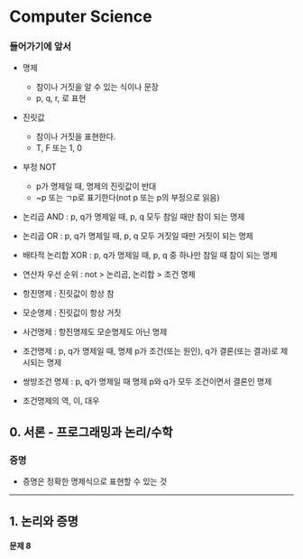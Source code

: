 # Computer Science

### 들어가기에 앞서

- 명제
  - 참이나 거짓을 알 수 있는 식이나 문장
  - p, q, r, 로 표현
- 진릿값
  - 참이나 거짓을 표현한다.
  - T, F 또는 1, 0

- 부정 NOT
  - p가 명제일 때, 명제의 진릿값이 반대
  - ~p 또는 ㄱp로 표기한다(not p 또는 p의 부정으로 읽음)
- 논리곱 AND : p, q가 명제일 때, p, q 모두 참일 때만 참이 되는 명제
- 논리곱 OR : p, q가 명제일 때, p, q 모두 거짓일 때만 거짓이 되는 명제

- 배타적 논리합 XOR : p, q가 명제일 때, p, q 중 하나만 참일 때 참이 되는 명제
- 연산자 우선 순위  : not > 논리곱, 논리합 > 조건 명제
- 항진명제 : 진릿값이 항상 참
- 모순명제 : 진릿값이 항상 거짓
- 사건명제 : 항진명제도 모순명제도 아닌 명제

- 조건명제 : p, q가 명제일 때, 명제 p가 조건(또는 원인), q가 결론(또는 결과)로 제시되는 명제
- 쌍방조건 명제 : p, q가 명제일 때 명제 p와 q가 모두 조건이면서 결론인 명제
- 조건명제의 역, 이, 대우



## 0. 서론 - 프로그래밍과 논리/수학

### 증명

- 증명은 정확한 명제식으로 표현할 수 있는 것



---

## 1. 논리와 증명

#### 문제 8

